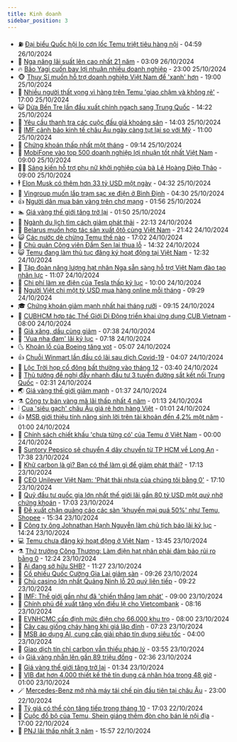 ```yaml
---
title: Kinh doanh
sidebar_position: 3
---
```


<!-- vnexpress-kinh-doanh:START -->
- ⛽️ [Đại biểu Quốc hội lo cơn lốc Temu triệt tiêu hàng nội](https://vnexpress.net/dai-bieu-quoc-hoi-lo-con-loc-temu-triet-tieu-hang-noi-4808692.html) - 04:59 26/10/2024
- 🐲 [Nga nâng lãi suất lên cao nhất 21 năm](https://vnexpress.net/nga-nang-lai-suat-len-cao-nhat-21-nam-4808643.html) - 03:09 26/10/2024
- 🔥 [Bão Yagi cuốn bay lợi nhuận nhiều doanh nghiệp](https://vnexpress.net/bao-yagi-cuon-bay-loi-nhuan-nhieu-doanh-nghiep-4808573.html) - 23:00 25/10/2024
- 🐵 [Thụy Sĩ muốn hỗ trợ doanh nghiệp Việt Nam để &#39;xanh&#39; hơn](https://vnexpress.net/thuy-si-muon-ho-tro-doanh-nghiep-viet-nam-de-xanh-hon-4808443.html) - 19:00 25/10/2024
- 🦅 [Nhiều người thất vọng vì hàng trên Temu &#39;giao chậm và không rẻ&#39;](https://vnexpress.net/nhieu-nguoi-that-vong-vi-hang-tren-temu-giao-cham-va-khong-re-4808505.html) - 17:00 25/10/2024
- 😺 [Dừa Bến Tre lần đầu xuất chính ngạch sang Trung Quốc](https://vnexpress.net/dua-ben-tre-lan-dau-xuat-chinh-ngach-sang-trung-quoc-4808472.html) - 14:22 25/10/2024
- 🤩 [Yêu cầu thanh tra các cuộc đấu giá khoáng sản](https://vnexpress.net/yeu-cau-thanh-tra-cac-cuoc-dau-gia-khoang-san-4808576.html) - 14:03 25/10/2024
- 🌮 [IMF cảnh báo kinh tế châu Âu ngày càng tụt lại so với Mỹ](https://vnexpress.net/imf-canh-bao-kinh-te-chau-au-ngay-cang-tut-lai-so-voi-my-4808504.html) - 11:00 25/10/2024
- 🧰 [Chứng khoán thấp nhất một tháng](https://vnexpress.net/chung-khoan-hom-nay-25-10-vn-index-kiem-tra-moc-1-250-diem-4808498.html) - 09:14 25/10/2024
- 🤔 [MobiFone vào top 500 doanh nghiệp lợi nhuận tốt nhất Việt Nam](https://vnexpress.net/mobifone-vao-top-500-doanh-nghiep-loi-nhuan-tot-nhat-viet-nam-4808496.html) - 09:00 25/10/2024
- 🧑‍💻 [Sáng kiến hỗ trợ phụ nữ khởi nghiệp của bà Lê Hoàng Diệp Thảo](https://vnexpress.net/sang-kien-ho-tro-phu-nu-khoi-nghiep-cua-ba-le-hoang-diep-thao-4807644.html) - 09:00 25/10/2024
- 🕴 [Elon Musk có thêm hơn 33 tỷ USD một ngày](https://vnexpress.net/elon-musk-co-them-hon-33-ty-usd-mot-ngay-4808272.html) - 04:32 25/10/2024
- 🦩 [Vingroup muốn lắp trạm sạc xe điện ở Bình Định](https://vnexpress.net/vingroup-muon-lap-tram-sac-xe-dien-o-binh-dinh-4808263.html) - 04:30 25/10/2024
- 👍 [Người dân mua bán vàng trên chợ mạng](https://vnexpress.net/nguoi-dan-mua-ban-vang-tren-cho-mang-4808066.html) - 01:56 25/10/2024
- 🏊 [Giá vàng thế giới tăng trở lại](https://vnexpress.net/gia-vang-the-gioi-tang-tro-lai-4808213.html) - 01:50 25/10/2024
- 🤡 [Ngành du lịch tìm cách giảm phát thải](https://vnexpress.net/nganh-du-lich-tim-cach-giam-phat-thai-4807200.html) - 22:13 24/10/2024
- 👀 [Belarus muốn hợp tác sản xuất ôtô cùng Việt Nam](https://vnexpress.net/belarus-muon-hop-tac-san-xuat-oto-cung-viet-nam-4808159.html) - 21:42 24/10/2024
- 😺 [Các nước dè chừng Temu thế nào](https://vnexpress.net/cac-nuoc-de-chung-temu-the-nao-4808011.html) - 17:02 24/10/2024
- 🦣 [Chủ quản Công viên Đầm Sen lại thua lỗ](https://vnexpress.net/chu-quan-cong-vien-dam-sen-lai-thua-lo-4808128.html) - 14:32 24/10/2024
- 😺 [Temu đang làm thủ tục đăng ký hoạt động tại Việt Nam](https://vnexpress.net/temu-dang-lam-thu-tuc-dang-ky-hoat-dong-tai-viet-nam-4808113.html) - 12:32 24/10/2024
- 💼 [Tập đoàn năng lượng hạt nhân Nga sẵn sàng hỗ trợ Việt Nam đào tạo nhân lực](https://vnexpress.net/tap-doan-nang-luong-hat-nhan-nga-san-sang-ho-tro-viet-nam-dao-tao-nhan-luc-4808080.html) - 11:07 24/10/2024
- 🤗 [Chi phí làm xe điện của Tesla thấp kỷ lục](https://vnexpress.net/chi-phi-lam-xe-dien-cua-tesla-thap-ky-luc-4807975.html) - 10:00 24/10/2024
- 👀 [Người Việt chi một tỷ USD mua hàng online mỗi tháng](https://vnexpress.net/nguoi-viet-chi-mot-ty-usd-mua-hang-online-moi-thang-4807932.html) - 09:29 24/10/2024
- 🎓 [Chứng khoán giảm mạnh nhất hai tháng rưỡi](https://vnexpress.net/chung-khoan-hom-nay-24-10-co-phieu-vhm-stb-bi-ban-manh-4808039.html) - 09:15 24/10/2024
- 🗽 [CUBHCM hợp tác Thế Giới Di Động triển khai ứng dụng CUB Vietnam](https://vnexpress.net/cubhcm-hop-tac-the-gioi-di-dong-trien-khai-ung-dung-cub-vietnam-4807961.html) - 08:00 24/10/2024
- 🚀 [Giá xăng, dầu cùng giảm](https://vnexpress.net/gia-xang-moi-nhat-hom-nay-24-10-4807964.html) - 07:38 24/10/2024
- 🤗 [&#39;Vua nha đam&#39; lãi kỷ lục](https://vnexpress.net/vua-nha-dam-lai-ky-luc-4807899.html) - 07:18 24/10/2024
- 🌜 [Khoản lỗ của Boeing tăng vọt](https://vnexpress.net/khoan-lo-cua-boeing-tang-vot-4807866.html) - 05:07 24/10/2024
- 👍 [Chuỗi Winmart lần đầu có lãi sau dịch Covid-19](https://vnexpress.net/chuoi-winmart-lan-dau-co-lai-sau-dich-covid-19-4807871.html) - 04:07 24/10/2024
- 🤖 [Lộc Trời họp cổ đông bất thường vào tháng 12](https://vnexpress.net/loc-troi-hop-co-dong-bat-thuong-vao-thang-12-4807859.html) - 03:40 24/10/2024
- 🫣 [Thủ tướng đề nghị đẩy nhanh đầu tư 3 tuyến đường sắt kết nối Trung Quốc](https://vnexpress.net/thu-tuong-de-nghi-day-nhanh-dau-tu-3-tuyen-duong-sat-ket-noi-trung-quoc-4807770.html) - 02:31 24/10/2024
- 🌏 [Giá vàng thế giới giảm mạnh](https://vnexpress.net/gia-vang-the-gioi-giam-manh-4807761.html) - 01:37 24/10/2024
- ⚗️ [Công ty bán vàng mã lãi thấp nhất 4 năm](https://vnexpress.net/cong-ty-ban-vang-ma-lai-thap-nhat-4-nam-4807598.html) - 01:13 24/10/2024
- 🕯 [Cua &#39;siêu gạch&#39; châu Âu giá rẻ hơn hàng Việt](https://vnexpress.net/cua-sieu-gach-chau-au-gia-re-hon-hang-viet-4807069.html) - 01:01 24/10/2024
- 👍 [MSB giới thiệu tính năng sinh lời trên tài khoản đến 4,2% một năm](https://vnexpress.net/msb-gioi-thieu-tinh-nang-sinh-loi-tren-tai-khoan-den-4-2-mot-nam-4806086.html) - 01:00 24/10/2024
- 🤠 [Chính sách chiết khấu &#39;chưa từng có&#39; của Temu ở Việt Nam](https://vnexpress.net/chinh-sach-chiet-khau-chua-tung-co-cua-temu-o-viet-nam-4807512.html) - 00:00 24/10/2024
- 🌊 [Suntory Pepsico sẽ chuyển 4 dây chuyền từ TP HCM về Long An](https://vnexpress.net/suntory-pepsico-se-chuyen-4-day-chuyen-tu-tp-hcm-ve-long-an-4807716.html) - 17:38 23/10/2024
- 🌈 [Khử carbon là gì? Bạn có thể làm gì để giảm phát thải?](https://vnexpress.net/khu-carbon-la-gi-4807043.html) - 17:13 23/10/2024
- 🥳 [CEO Unilever Việt Nam: &#39;Phát thải nhựa của chúng tôi bằng 0&#39;](https://vnexpress.net/ceo-unilever-viet-nam-phat-thai-nhua-cua-chung-toi-bang-0-4807714.html) - 17:10 23/10/2024
- 🐻 [Quỹ đầu tư quốc gia lớn nhất thế giới lãi gần 80 tỷ USD một quý nhờ chứng khoán](https://vnexpress.net/quy-dau-tu-quoc-gia-lon-nhat-the-gioi-lai-gan-80-ty-usd-mot-quy-nho-chung-khoan-4807612.html) - 17:03 23/10/2024
- 💫 [Đề xuất chặn quảng cáo các sàn &#39;khuyến mại quá 50%&#39; như Temu, Shopee](https://vnexpress.net/de-xuat-chan-quang-cao-cac-san-khuyen-mai-qua-50-nhu-temu-shopee-4807692.html) - 15:34 23/10/2024
- 🤩 [Công ty ông Johnathan Hạnh Nguyễn làm chủ tịch báo lãi kỷ lục](https://vnexpress.net/cong-ty-ong-johnathan-hanh-nguyen-lam-chu-tich-bao-lai-ky-luc-4807604.html) - 14:24 23/10/2024
- 💻 [Temu chưa đăng ký hoạt động ở Việt Nam](https://vnexpress.net/temu-chua-dang-ky-hoat-dong-o-viet-nam-4807681.html) - 13:45 23/10/2024
- ⚗️ [Thứ trưởng Công Thương: Làm điện hạt nhân phải đảm bảo rủi ro bằng 0](https://vnexpress.net/thu-truong-cong-thuong-lam-dien-hat-nhan-phai-dam-bao-rui-ro-bang-0-4807671.html) - 12:24 23/10/2024
- 🌈 [Ai đang sở hữu SHB?](https://vnexpress.net/nhom-co-dong-tap-doan-t-t-so-huu-hon-20-von-shb-4807632.html) - 11:27 23/10/2024
- 🌝 [Cổ phiếu Quốc Cường Gia Lai giảm sàn](https://vnexpress.net/co-phieu-quoc-cuong-gia-lai-giam-san-4807622.html) - 09:26 23/10/2024
- 🥸 [Chủ casino lớn nhất Quảng Ninh lỗ 20 quý liên tiếp](https://vnexpress.net/chu-casino-lon-nhat-quang-ninh-lo-20-quy-lien-tiep-4807537.html) - 09:22 23/10/2024
- 🦆 [IMF: Thế giới gần như đã &#39;chiến thắng lạm phát&#39;](https://vnexpress.net/imf-the-gioi-gan-nhu-da-chien-thang-lam-phat-4807413.html) - 09:00 23/10/2024
- 🌋 [Chính phủ đề xuất tăng vốn điều lệ cho Vietcombank](https://vnexpress.net/chinh-phu-de-xuat-tang-von-dieu-le-cho-vietcombank-4807518.html) - 08:16 23/10/2024
- 🦍 [EVNHCMC cấp định mức điện cho 66.000 khu trọ](https://vnexpress.net/evnhcmc-cap-dinh-muc-dien-cho-66-000-khu-tro-4807580.html) - 08:00 23/10/2024
- 🤔 [Cây cau giống cháy hàng khi giá lập đỉnh](https://vnexpress.net/cay-cau-giong-chay-hang-khi-gia-lap-dinh-4807076.html) - 07:23 23/10/2024
- 🧰 [MSB áp dụng AI, cung cấp giải pháp tín dụng siêu tốc](https://vnexpress.net/msb-ap-dung-ai-cung-cap-giai-phap-tin-dung-sieu-toc-4806920.html) - 04:00 23/10/2024
- 🌝 [Giao dịch tín chỉ carbon vẫn thiếu pháp lý](https://vnexpress.net/giao-dich-tin-chi-carbon-van-thieu-phap-ly-4807160.html) - 03:55 23/10/2024
- 👍 [Giá vàng nhẫn lên gần 89 triệu đồng](https://vnexpress.net/nhan-tron-len-88-trieu-dong-mot-luong-4807338.html) - 02:36 23/10/2024
- 🗽 [Giá vàng thế giới tăng trở lại](https://vnexpress.net/gia-vang-the-gioi-tang-tro-lai-4807294.html) - 01:34 23/10/2024
- 🐎 [VIB đạt hơn 4.000 thiết kế thẻ tín dụng cá nhân hóa trong 48 giờ](https://vnexpress.net/vib-dat-hon-4-000-thiet-ke-the-tin-dung-ca-nhan-hoa-trong-48-gio-4806716.html) - 01:00 23/10/2024
- 🪄 [Mercedes-Benz mở nhà máy tái chế pin đầu tiên tại châu Âu](https://vnexpress.net/mercedes-benz-mo-nha-may-tai-che-pin-dau-tien-tai-chau-au-4807053.html) - 23:00 22/10/2024
- 🎊 [Tỷ giá có thể còn tăng tiếp trong tháng 10](https://vnexpress.net/ty-gia-co-the-con-tang-tiep-trong-thang-10-4807189.html) - 17:03 22/10/2024
- 🗽 [Cuộc đổ bộ của Temu, Shein giáng thêm đòn cho bán lẻ nội địa](https://vnexpress.net/cuoc-do-bo-cua-temu-shein-giang-them-don-cho-ban-le-noi-dia-4806803.html) - 17:00 22/10/2024
- 🦩 [PNJ lãi thấp nhất 3 năm](https://vnexpress.net/pnj-lai-thap-nhat-3-nam-4807216.html) - 15:57 22/10/2024<!-- vnexpress-kinh-doanh:END -->
